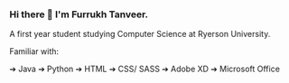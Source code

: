 ### Hi there 👋 I'm Furrukh Tanveer.

A first year student studying Computer Science at Ryerson University. 

Familiar with:

➔ Java
➔ Python
➔ HTML
➔ CSS/ SASS
➔ Adobe XD
➔ Microsoft Office


<!--
**furrukht10/furrukht10** is a ✨ _special_ ✨ repository because its `README.md` (this file) appears on your GitHub profile.

Here are some ideas to get you started:

- 🔭 I’m currently working on ...
- 🌱 I’m currently learning ...
- 👯 I’m looking to collaborate on ...
- 🤔 I’m looking for help with ...
- 💬 Ask me about ...
- 📫 How to reach me: ...
- 😄 Pronouns: ...
- ⚡ Fun fact: ...
-->
